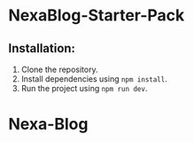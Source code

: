 # NexaBlog-Starter-Pack

## Installation:

1. Clone the repository.
2. Install dependencies using `npm install`.
3. Run the project using `npm run dev`.
# Nexa-Blog
